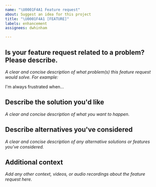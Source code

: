 ```yaml
---
name: "\U0001F4A1 Feature request"
about: Suggest an idea for this project
title: "\U0001F4A1 [FEATURE]"
labels: enhancement
assignees: dwhinham

---
```


<!--

                                          >>> 🛑 STOP! 🛑 <<<

Do you need help with mt32-pi?
If so, please DO NOT OPEN AN ISSUE HERE.

Issues are for reproducible bug reports and feature requests.
Requests for support and "how-to" questions may be closed without notice.

If you have a question:
- Read the FAQ: https://github.com/dwhinham/mt32-pi/wiki/FAQ
- Read the wiki pages: https://github.com/dwhinham/mt32-pi/wiki
- If you can't find an answer, open a new Q&A topic in the Discussions area:
  https://github.com/dwhinham/mt32-pi/discussions/categories/q-a
-->

## Is your feature request related to a problem? Please describe.

_A clear and concise description of what problem(s) this feature request would solve. For example:_

I'm always frustrated when...

## Describe the solution you'd like

_A clear and concise description of what you want to happen._

## Describe alternatives you've considered

_A clear and concise description of any alternative solutions or features you've considered._

## Additional context

_Add any other context, videos, or audio recordings about the feature request here._

